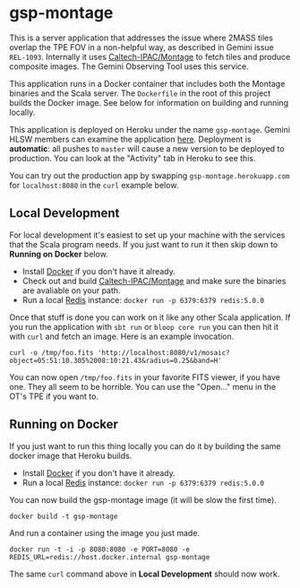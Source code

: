 # gsp-montage

This is a server application that addresses the issue where 2MASS tiles overlap the TPE FOV in a non-helpful way, as described in Gemini issue `REL-1093`. Internally it uses [Caltech-IPAC/Montage](https://github.com/Caltech-IPAC/Montage) to fetch tiles and produce composite images. The Gemini Observing Tool uses this service.

This application runs in a Docker container that includes both the Montage binaries and the Scala server. The `Dockerfile` in the root of this project builds the Docker image. See below for information on building and running locally.

This application is deployed on Heroku under the name `gsp-montage`. Gemini HLSW members can examine the application [here](https://dashboard.heroku.com/apps/gsp-montage). Deployment is **automatic**: all pushes to `master` will cause a new version to be deployed to production. You can look at the "Activity" tab in Heroku to see this.

You can try out the production app by swapping `gsp-montage.herokuapp.com` for `localhost:8080` in the `curl` example below.

## Local Development

For local development it's easiest to set up your machine with the services that the Scala program needs. If you just want to run it then skip down to **Running on Docker** below.


- Install [Docker](https://hub.docker.com/editions/community/docker-ce-desktop-mac) if you don't have it already.
- Check out and build [Caltech-IPAC/Montage](https://github.com/Caltech-IPAC/Montage) and make sure the binaries are avaliable on your path.
- Run a local [Redis](https://redis.io) instance: `docker run -p 6379:6379 redis:5.0.0`

Once that stuff is done you can work on it like any other Scala application. If you run the application with `sbt run` or `bloop core run` you can then hit it with `curl` and fetch an image. Here is an example invocation.

```
curl -o /tmp/foo.fits 'http://localhost:8080/v1/mosaic?object=05:51:10.305%2008:10:21.43&radius=0.25&band=H'
```

You can now open `/tmp/foo.fits` in your favorite FITS viewer, if you have one. They all seem to be horrible. You can use the "Open…" menu in the OT's TPE if you want to.

## Running on Docker

If you just want to run this thing locally you can do it by building the same docker image that Heroku builds.

- Install [Docker](https://hub.docker.com/editions/community/docker-ce-desktop-mac) if you don't have it already.
- Run a local [Redis](https://redis.io) instance: `docker run -p 6379:6379 redis:5.0.0`

You can now build the gsp-montage image (it will be slow the first time).

    docker build -t gsp-montage

And run a container using the image you just made.

    docker run -t -i -p 8080:8080 -e PORT=8080 -e REDIS_URL=redis://host.docker.internal gsp-montage

The same `curl` command above in **Local Development** should now work.

